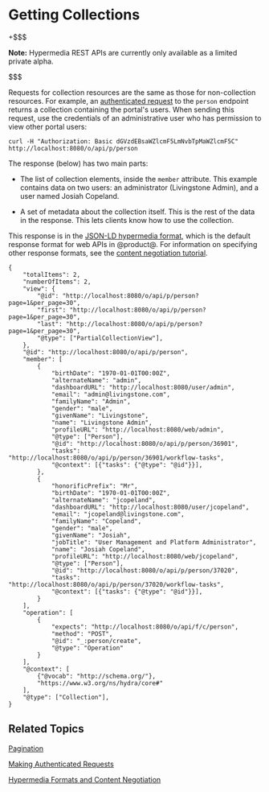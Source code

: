 # Getting Collections [](id=getting-collections)

+$$$

**Note:** Hypermedia REST APIs are currently only available as a limited private 
alpha. 

$$$

Requests for collection resources are the same as those for non-collection 
resources. For example, an 
[authenticated request](/develop/tutorials/-/knowledge_base/7-1/making-authenticated-requests)
to the `person` endpoint returns a collection containing the portal's users.
When sending this request, use the credentials of an administrative user who has
permission to view other portal users: 

    curl -H "Authorization: Basic dGVzdEBsaWZlcmF5LmNvbTpMaWZlcmF5C" http://localhost:8080/o/api/p/person

The response (below) has two main parts: 

-   The list of collection elements, inside the `member` attribute. This example 
    contains data on two users: an administrator (Livingstone Admin), and a user 
    named Josiah Copeland. 

-   A set of metadata about the collection itself. This is the rest of the data 
    in the response. This lets clients know how to use the collection. 

This response is in the 
[JSON-LD hypermedia format](https://json-ld.org/spec/latest/json-ld/), 
which is the default response format for web APIs in @product@. For information 
on specifying other response formats, see the 
[content negotiation tutorial](/develop/tutorials/-/knowledge_base/7-1/hypermedia-formats-and-content-negotiation). 

    {
        "totalItems": 2,
        "numberOfItems": 2,
        "view": {
            "@id": "http://localhost:8080/o/api/p/person?page=1&per_page=30",
            "first": "http://localhost:8080/o/api/p/person?page=1&per_page=30",
            "last": "http://localhost:8080/o/api/p/person?page=1&per_page=30",
            "@type": ["PartialCollectionView"],
        },
        "@id": "http://localhost:8080/o/api/p/person",
        "member": [
            {
                "birthDate": "1970-01-01T00:00Z",
                "alternateName": "admin",
                "dashboardURL": "http://localhost:8080/user/admin",
                "email": "admin@livingstone.com",
                "familyName": "Admin",
                "gender": "male",
                "givenName": "Livingstone",
                "name": "Livingstone Admin",
                "profileURL": "http://localhost:8080/web/admin",
                "@type": ["Person"],
                "@id": "http://localhost:8080/o/api/p/person/36901",
                "tasks": "http://localhost:8080/o/api/p/person/36901/workflow-tasks",
                "@context": [{"tasks": {"@type": "@id"}}],
            },
            {
                "honorificPrefix": "Mr",
                "birthDate": "1970-01-01T00:00Z",
                "alternateName": "jcopeland",
                "dashboardURL": "http://localhost:8080/user/jcopeland",
                "email": "jcopeland@livingstone.com",
                "familyName": "Copeland",
                "gender": "male",
                "givenName": "Josiah",
                "jobTitle": "User Management and Platform Administrator",
                "name": "Josiah Copeland",
                "profileURL": "http://localhost:8080/web/jcopeland",
                "@type": ["Person"],
                "@id": "http://localhost:8080/o/api/p/person/37020",
                "tasks": "http://localhost:8080/o/api/p/person/37020/workflow-tasks",
                "@context": [{"tasks": {"@type": "@id"}}],
            }
        ],
        "operation": [
            {
                "expects": "http://localhost:8080/o/api/f/c/person",
                "method": "POST",
                "@id": "_:person/create",
                "@type": "Operation"
            }
        ],
        "@context": [
            {"@vocab": "http://schema.org/"},
            "https://www.w3.org/ns/hydra/core#"
        ],
        "@type": ["Collection"],
    }

## Related Topics [](id=related-topics)

[Pagination](/develop/tutorials/-/knowledge_base/7-1/pagination)

[Making Authenticated Requests](/develop/tutorials/-/knowledge_base/7-1/making-authenticated-requests)

[Hypermedia Formats and Content Negotiation](/develop/tutorials/-/knowledge_base/7-1/hypermedia-formats-and-content-negotiation)
